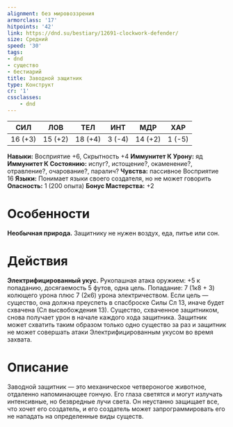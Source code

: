 ```yaml
---
alignment: без мировоззрения
armorclass: '17'
hitpoints: '42'
link: https://dnd.su/bestiary/12691-clockwork-defender/
size: Средний
speed: '30'
tags:
- dnd
- существо
- бестиарий
title: Заводной защитник
type: Конструкт
cr: '1'
cssclasses:
    - dnd
---
```



| СИЛ | ЛОВ | ТЕЛ | ИНТ | МДР | ХАР |
|---|---|---|---|---|---|
| 16 (+3) | 15 (+2) | 18 (+4) | 3 (-4) | 14 (+2) | 1 (-5) |
**Навыки:** Восприятие +6, Скрытность +4
**Иммунитет К Урону:** яд
**Иммунитет К Состоянию:** испуг?, истощение?, окаменение?, отравление?, очарование?, паралич?
**Чувства:** пассивное Восприятие 16
**Языки:** Понимает языки своего создателя, но не может говорить
**Опасность:** 1 (200 опыта)
**Бонус Мастерства:** +2


# Особенности
**Необычная природа.** Защитнику не нужен воздух, еда, питье или сон.


# Действия
**Электрифицированный укус.** Рукопашная атака оружием: +5 к попаданию, досягаемость 5 футов, одна цель. Попадание: 7 (1к8 + 3) колющего урона плюс 7 (2к6) урона электричеством. Если цель — существо, она должна преуспеть в спасброске Силы Сл 13, иначе будет схвачена (Сл высвобождения 13). Существо, схваченное защитником, снова получает урон в начале каждого хода защитника. Защитник может схватить таким образом только одно существо за раз и защитник не может совершать атаки Электрифицированным укусом во время захвата.


# Описание
Заводной защитник — это механическое четвероногое животное, отдаленно напоминающее гончую. Его глаза светятся и могут излучать интенсивные, но безвредные лучи света. Он неустанно защищает все, что хочет его создатель, и его создатель может запрограммировать его не нападать на определенные виды существ.